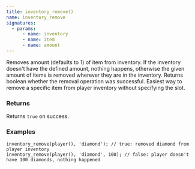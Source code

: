 ```yaml
---
title: inventory_remove()
name: inventory_remove
signatures:
  - params:
      - name: inventory
      - name: item
      - name: amount
---
```


Removes amount (defaults to 1) of item from inventory. If the inventory doesn't
have the defined amount, nothing happens, otherwise the given amount of items is
removed wherever they are in the inventory. Returns boolean whether the removal
operation was successful. Easiest way to remove a specific item from player
inventory without specifying the slot.

### Returns

Returns `true` on success.

### Examples

```scarpet
inventory_remove(player(), 'diamond'); // true: removed diamond from player inventory
inventory_remove(player(), 'diamond', 100); // false: player doesn't have 100 diamonds, nothing happened
```
